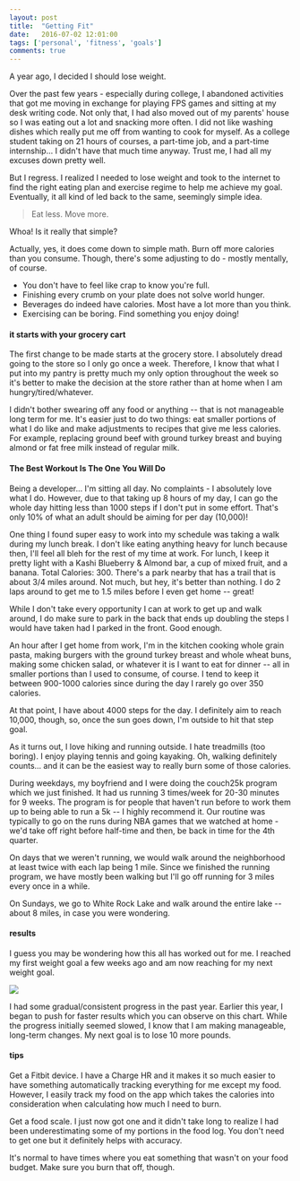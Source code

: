 ```yaml
---
layout: post
title:  "Getting Fit"
date:   2016-07-02 12:01:00
tags: ['personal', 'fitness', 'goals']
comments: true
---
```


A year ago, I decided I should lose weight.

Over the past few years - especially during college, I abandoned activities that got me moving in exchange for playing FPS games and sitting at my desk writing code. Not only that, I had also moved out of my parents' house so I was eating out a lot and snacking more often. I did not like washing dishes which really put me off from wanting to cook for myself. As a college student taking on 21 hours of courses, a part-time job, and a part-time internship... I didn't have that much time anyway. Trust me, I had all my excuses down pretty well.

But I regress. I realized I needed to lose weight and took to the internet to find the right eating plan and exercise regime to help me achieve my goal. Eventually, it all kind of led back to the same, seemingly simple idea.

<blockquote>Eat less. Move more.</blockquote>

Whoa! Is it really that simple?

Actually, yes, it does come down to simple math. Burn off more calories than you consume. Though, there's some adjusting to do - mostly mentally, of course.
<ul>
<li>You don't have to feel like crap to know you're full.</li>
<li>Finishing every crumb on your plate does not solve world hunger.</li>
<li>Beverages do indeed have calories. Most have a lot more than you think.</li>
<li>Exercising can be boring. Find something you enjoy doing!</li>
</ul>

<h4>it starts with your grocery cart</h4>

The first change to be made starts at the grocery store. I absolutely dread going to the store so I only go once a week. Therefore, I know that what I put into my pantry is pretty much my only option throughout the week so it's better to make the decision at the store rather than at home when I am hungry/tired/whatever.

I didn't bother swearing off any food or anything -- that is not manageable long term for me. It's easier just to do two things: eat smaller portions of what I do like and make adjustments to recipes that give me less calories. For example, replacing ground beef with ground turkey breast and buying almond or fat free milk instead of regular milk.

<h4>The Best Workout Is The One You Will Do</h4>

Being a developer... I'm sitting all day. No complaints - I absolutely love what I do. However, due to that taking up 8 hours of my day, I can go the whole day hitting less than 1000 steps if I don't put in some effort. That's only 10% of what an adult should be aiming for per day (10,000)!

One thing I found super easy to work into my schedule was taking a walk during my lunch break. I don't like eating anything heavy for lunch because then, I'll feel all bleh for the rest of my time at work. For lunch, I keep it pretty light with a Kashi Blueberry & Almond bar, a cup of mixed fruit, and a banana. Total Calories: 300. There's a park nearby that has a trail that is about 3/4 miles around. Not much, but hey, it's better than nothing. I do 2 laps around to get me to 1.5 miles before I even get home -- great!

While I don't take every opportunity I can at work to get up and walk around, I do make sure to park in the back that ends up doubling the steps I would have taken had I parked in the front. Good enough.

An hour after I get home from work, I'm in the kitchen cooking whole grain pasta, making burgers with the ground turkey breast and whole wheat buns, making some chicken salad, or whatever it is I want to eat for dinner -- all in smaller portions than I used to consume, of course. I tend to keep it between 900-1000 calories since during the day I rarely go over 350 calories.

At that point, I have about 4000 steps for the day. I definitely aim to reach 10,000, though, so, once the sun goes down, I'm outside to hit that step goal.

As it turns out, I love hiking and running outside. I hate treadmills (too boring). I enjoy playing tennis and going kayaking. Oh, walking definitely counts... and it can be the easiest way to really burn some of those calories.

During weekdays, my boyfriend and I were doing the couch25k program which we just finished. It had us running 3 times/week for 20-30 minutes for 9 weeks. The program is for people that haven't run before to work them up to being able to run a 5k -- I highly recommend it. Our routine was typically to go on the runs during NBA games that we watched at home - we'd take off right before half-time and then, be back in time for the 4th quarter.

On days that we weren't running, we would walk around the neighborhood at least twice with each lap being 1 mile. Since we finished the running program, we have mostly been walking but I'll go off running for 3 miles every once in a while.

On Sundays, we go to White Rock Lake and walk around the entire lake -- about 8 miles, in case you were wondering.

<h4>results</h4>

I guess you may be wondering how this all has worked out for me. I reached my first weight goal a few weeks ago and am now reaching for my next weight goal.

<img src="/static/weight-loss.png" class="img--responsive"/>

I had some gradual/consistent progress in the past year. Earlier this year, I began to push for faster results which you can observe on this chart. While the progress initially seemed slowed, I know that I am making manageable, long-term changes. My next goal is to lose 10 more pounds.

<h4>tips</h4>

Get a Fitbit device. I have a Charge HR and it makes it so much easier to have something automatically tracking everything for me except my food. However, I easily track my food on the app which takes the calories into consideration when calculating how much I need to burn.

Get a food scale. I just now got one and it didn't take long to realize I had been underestimating some of my portions in the food log. You don't need to get one but it definitely helps with accuracy.

It's normal to have times where you eat something that wasn't on your food budget. Make sure you burn that off, though.
